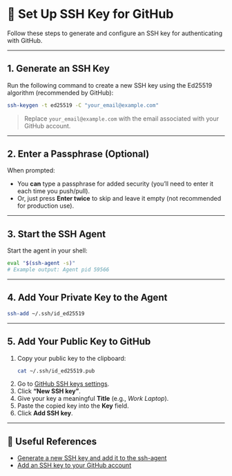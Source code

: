 # 🔐 Set Up SSH Key for GitHub

Follow these steps to generate and configure an SSH key for authenticating with GitHub.

---

## 1. Generate an SSH Key

Run the following command to create a new SSH key using the Ed25519 algorithm (recommended by GitHub):

```bash
ssh-keygen -t ed25519 -C "your_email@example.com"
```

> Replace `your_email@example.com` with the email associated with your GitHub account.

---

## 2. Enter a Passphrase (Optional)

When prompted:

- You **can** type a passphrase for added security (you’ll need to enter it each time you push/pull).
- Or, just press **Enter twice** to skip and leave it empty (not recommended for production use).

---

## 3. Start the SSH Agent

Start the agent in your shell:

```bash
eval "$(ssh-agent -s)"
# Example output: Agent pid 59566
```

---

## 4. Add Your Private Key to the Agent

```bash
ssh-add ~/.ssh/id_ed25519
```

---

## 5. Add Your Public Key to GitHub

1. Copy your public key to the clipboard:
   ```bash
   cat ~/.ssh/id_ed25519.pub
   ```
2. Go to [GitHub SSH keys settings](https://github.com/settings/keys).
3. Click **“New SSH key”**.
4. Give your key a meaningful **Title** (e.g., *Work Laptop*).
5. Paste the copied key into the **Key** field.
6. Click **Add SSH key**.

---

## 🔗 Useful References

- [Generate a new SSH key and add it to the ssh-agent](https://docs.github.com/en/authentication/connecting-to-github-with-ssh/generating-a-new-ssh-key-and-adding-it-to-the-ssh-agent)
- [Add an SSH key to your GitHub account](https://docs.github.com/en/authentication/connecting-to-github-with-ssh/adding-a-new-ssh-key-to-your-github-account)